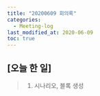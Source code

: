 ```yaml
---
title: "20200609 회의록"
categories:
  - Meeting-log
last_modified_at: 2020-06-09
toc: true
---
```


## [오늘 한 일]
> 1. 시나리오, 블록 생성
